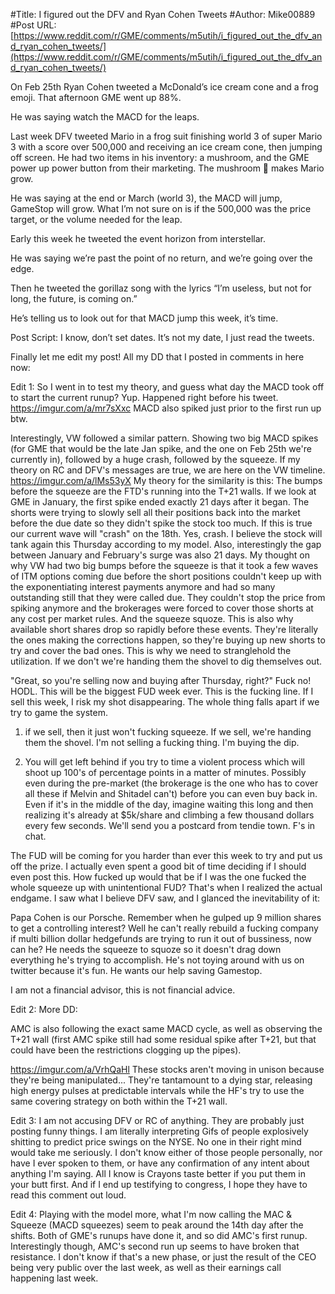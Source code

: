 #Title: I figured out the DFV and Ryan Cohen Tweets
#Author: Mike00889
#Post URL: [https://www.reddit.com/r/GME/comments/m5utih/i_figured_out_the_dfv_and_ryan_cohen_tweets/](https://www.reddit.com/r/GME/comments/m5utih/i_figured_out_the_dfv_and_ryan_cohen_tweets/)


On Feb 25th Ryan Cohen tweeted a McDonald’s ice cream cone and a frog emoji. That afternoon GME went up 88%.

He was saying watch the MACD for the leaps.

Last week DFV tweeted Mario in a frog suit finishing world 3 of super Mario 3 with a score over 500,000 and receiving an ice cream cone, then jumping off screen. He had two items in his inventory: a mushroom, and the GME power up power button from their marketing. The mushroom 🍄 makes Mario grow.

He was saying at the end or March (world 3), the MACD will jump, GameStop will grow. What I’m not sure on is if the 500,000 was the price target, or the volume needed for the leap.

Early this week he tweeted the event horizon from interstellar.

He was saying we’re past the point of no return, and we’re going over the edge.

Then he tweeted the gorillaz song with the lyrics “I’m useless, but not for long, the future, is coming on.”

He’s telling us to look out for that MACD jump this week, it’s time.

Post Script: I know, don’t set dates. It’s not my date, I just read the tweets.

Finally let me edit my post! All my DD that I posted in comments in here now:

Edit 1: So I went in to test my theory, and guess what day the MACD took off to start the current runup? Yup. Happened right before his tweet. https://imgur.com/a/mr7sXxc
MACD also spiked just prior to the first run up btw.

Interestingly, VW followed a similar pattern. Showing two big MACD spikes (for GME that would be the late Jan spike, and the one on Feb 25th we're currently in), followed by a huge crash, followed by the squeeze. If my theory on RC and DFV's messages are true, we are here on the VW timeline. https://imgur.com/a/lMs53yX
My theory for the similarity is this: The bumps before the squeeze are the FTD's running into the T+21 walls. If we look at GME in January, the first spike ended exactly 21 days after it began. The shorts were trying to slowly sell all their positions back into the market before the due date so they didn't spike the stock too much. If this is true our current wave will "crash" on the 18th. Yes, crash. I believe the stock will tank again this Thursday according to my model. Also, interestingly the gap between January and February's surge was also 21 days. My thought on why VW had two big bumps before the squeeze is that it took a few waves of ITM options coming due before the short positions couldn't keep up with the exponentiating interest payments anymore and had so many outstanding still that they were called due. They couldn't stop the price from spiking anymore and the brokerages were forced to cover those shorts at any cost per market rules. And the squeeze squoze. This is also why available short shares drop so rapidly before these events. They're literally the ones making the corrections happen, so they're buying up new shorts to try and cover the bad ones. This is why we need to stranglehold the utilization. If we don't we're handing them the shovel to dig themselves out.

"Great, so you're selling now and buying after Thursday, right?" Fuck no! HODL. This will be the biggest FUD week ever. This is the fucking line. If I sell this week, I risk my shot disappearing. The whole thing falls apart if we try to game the system.

1) if we sell, then it just won't fucking squeeze. If we sell, we're handing them the shovel. I'm not selling a fucking thing. I'm buying the dip.

2) You will get left behind if you try to time a violent process which will shoot up 100's of percentage points in a matter of minutes. Possibly even during the pre-market (the brokerage is the one who has to cover all these if Melvin and Shitadel can't) before you can even buy back in. Even if it's in the middle of the day, imagine waiting this long and then realizing it's already at $5k/share and climbing a few thousand dollars every few seconds. We'll send you a postcard from tendie town. F's in chat.

The FUD will be coming for you harder than ever this week to try and put us off the prize. I actually even spent a good bit of time deciding if I should even post this. How fucked up would that be if I was the one fucked the whole squeeze up with unintentional FUD? That's when I realized the actual endgame. I saw what I believe DFV saw, and I glanced the inevitability of it:

Papa Cohen is our Porsche. Remember when he gulped up 9 million shares to get a controlling interest? Well he can't really rebuild a fucking company if multi billion dollar hedgefunds are trying to run it out of bussiness, now can he? He needs the squeeze to squoze so it doesn't drag down everything he's trying to accomplish. He's not toying around with us on twitter because it's fun. He wants our help saving Gamestop.

I am not a financial advisor, this is not financial advice.

Edit 2: More DD:

AMC is also following the exact same MACD cycle, as well as observing the T+21 wall (first AMC spike still had some residual spike after T+21, but that could have been the restrictions clogging up the pipes).

https://imgur.com/a/VrhQaHl
These stocks aren't moving in unison because they're being manipulated... They're tantamount to a dying star, releasing high energy pulses at predictable intervals while the HF's try to use the same covering strategy on both within the T+21 wall.

Edit 3: I am not accusing DFV or RC of anything. They are probably just posting funny things. I am literally interpreting Gifs of people explosively shitting to predict price swings on the NYSE. No one in their right mind would take me seriously. I don't know either of those people personally, nor have I ever spoken to them, or have any confirmation of any intent about anything I'm saying. All I know is Crayons taste better if you put them in your butt first. And if I end up testifying to congress, I hope they have to read this comment out loud.

Edit 4: Playing with the model more, what I'm now calling the MAC & Squeeze (MACD squeezes) seem to peak around the 14th day after the shifts. Both of GME's runups have done it, and so did AMC's first runup. Interestingly though, AMC's second run up seems to have broken that resistance. I don't know if that's a new phase, or just the result of the CEO being very public over the last week, as well as their earnings call happening last week.